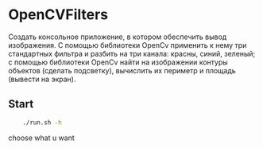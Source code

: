 # OpenCVFilters

Создать консольное приложение, в котором обеспечить вывод
изображения. С помощью библиотеки OpenCv применить к нему три
стандартных фильтра и разбить на три канала: красны, синий, зеленый; с
помощью библиотеки OpenCv найти на изображении контуры объектов
(сделать подсветку), вычислить их периметр и площадь (вывести на экран).


## Start

```bash
    ./run.sh -h
```
choose what u want
